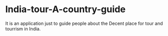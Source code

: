 # India-tour-A-country-guide
It is an application just to guide people about the Decent place for tour and tourrism in India.
